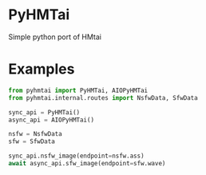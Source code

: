 # PyHMTai
Simple python port of HMtai

# Examples
```python
from pyhmtai import PyHMTai, AIOPyHMTai
from pyhmtai.internal.routes import NsfwData, SfwData

sync_api = PyHMTai()
async_api = AIOPyHMTai()

nsfw = NsfwData
sfw = SfwData

sync_api.nsfw_image(endpoint=nsfw.ass)
await async_api.sfw_image(endpoint=sfw.wave)
```
